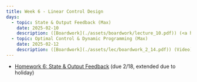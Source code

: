 ```yaml
---
title: Week 6 - Linear Control Design
days:
  - topic: State & Output Feedback (Max)
    date: 2025-02-10
    description: ([Boardwork](./assets/boardwork/lecture_10.pdf)) (<a href="https://www.youtube.com/watch?v=4FTLvFv3SX8&list=PLU2v_5UVjn7d6-pFEjqvXhI0fE83DfncU&index=14">Video</a>) <br /> Reading - LN 5.1
  - topic: Optimal Control & Dynamic Programming (Max)
    date: 2025-02-12
    description: ([Boardwork](./assets/lec/boardwork_2_14.pdf)) (Video) <br /> Reading - LN 5.2
---
```


- [Homework 6: State & Output Feedback](./assets/hw/CDS_131_Homework_6.pdf) (due 2/18, extended due to holiday)

<a id="Week7"></a>